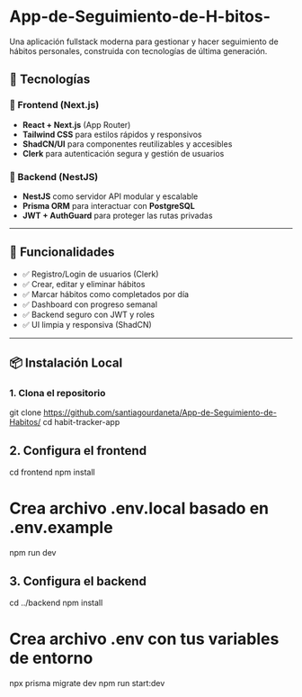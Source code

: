 # App-de-Seguimiento-de-H-bitos-
Una aplicación fullstack moderna para gestionar y hacer seguimiento de hábitos personales, construida con tecnologías de última generación.

## 🧩 Tecnologías

### 🔹 Frontend (Next.js)
- **React + Next.js** (App Router)
- **Tailwind CSS** para estilos rápidos y responsivos
- **ShadCN/UI** para componentes reutilizables y accesibles
- **Clerk** para autenticación segura y gestión de usuarios

### 🔹 Backend (NestJS)
- **NestJS** como servidor API modular y escalable
- **Prisma ORM** para interactuar con **PostgreSQL**
- **JWT + AuthGuard** para proteger las rutas privadas

---

## 🚀 Funcionalidades

- ✅ Registro/Login de usuarios (Clerk)
- ✅ Crear, editar y eliminar hábitos
- ✅ Marcar hábitos como completados por día
- ✅ Dashboard con progreso semanal
- ✅ Backend seguro con JWT y roles
- ✅ UI limpia y responsiva (ShadCN)

---

## 📦 Instalación Local

### 1. Clona el repositorio

git clone https://github.com/santiagourdaneta/App-de-Seguimiento-de-Habitos/
cd habit-tracker-app

## 2. Configura el frontend

cd frontend
npm install
# Crea archivo .env.local basado en .env.example
npm run dev

## 3. Configura el backend

cd ../backend
npm install
# Crea archivo .env con tus variables de entorno
npx prisma migrate dev
npm run start:dev
